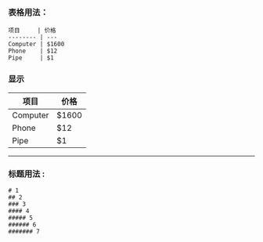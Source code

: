 ### 表格用法：   

```
项目     | 价格
-------- | ---
Computer | $1600
Phone    | $12
Pipe     | $1
````
### 显示
项目     | 价格
-------- | ---
Computer | $1600
Phone    | $12
Pipe     | $1

---

### 标题用法 :

```
# 1
## 2
### 3
#### 4
##### 5
###### 6
####### 7
```